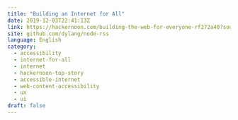 ```yaml
---
title: "Building an Internet for All"
date: 2019-12-03T22:41:13Z
link: https://hackernoon.com/building-the-web-for-everyone-rf272a40?source=rss&utm_medium=RSS&utm_source=news.12bit.vn
site: github.com/dylang/node-rss
language: English
category:
  - accessibility
  - internet-for-all
  - internet
  - hackernoon-top-story
  - accessible-internet
  - web-content-accessibility
  - ux
  - ui
draft: false
---
```


